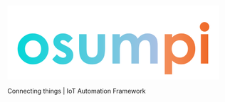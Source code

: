 ![osumpi](https://github.com/osumpi/.github/blob/562c9b5623f395be195ae69e2458d6105bebdd5f/profile/banner.png)

Connecting things | IoT Automation Framework
